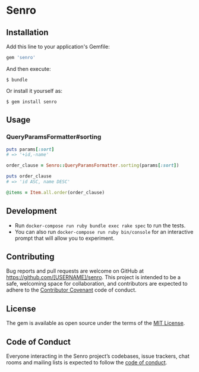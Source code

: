 # Senro
## Installation

Add this line to your application's Gemfile:

```ruby
gem 'senro'
```

And then execute:

    $ bundle

Or install it yourself as:

    $ gem install senro

## Usage
### QueryParamsFormatter#sorting

```ruby
puts params[:sort]
# => '+id,-name'

order_clause = Senro::QueryParamsFormatter.sorting(params[:sort])

puts order_clause
# => 'id ASC, name DESC'

@items = Item.all.order(order_clause)
```

## Development

- Run `docker-compose run ruby bundle exec rake spec` to run the tests.
- You can also run `docker-compose run ruby bin/console` for an interactive prompt that will allow you to experiment.

## Contributing

Bug reports and pull requests are welcome on GitHub at https://github.com/[USERNAME]/senro. This project is intended to be a safe, welcoming space for collaboration, and contributors are expected to adhere to the [Contributor Covenant](http://contributor-covenant.org) code of conduct.

## License

The gem is available as open source under the terms of the [MIT License](https://opensource.org/licenses/MIT).

## Code of Conduct

Everyone interacting in the Senro project’s codebases, issue trackers, chat rooms and mailing lists is expected to follow the [code of conduct](https://github.com/[USERNAME]/senro/blob/master/CODE_OF_CONDUCT.md).
